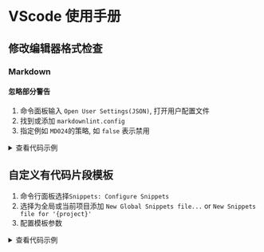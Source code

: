 # VScode 使用手册

## 修改编辑器格式检查

### Markdown

#### 忽略部分警告

1. 命令面板输入 `Open User Settings(JSON)`, 打开用户配置文件
2. 找到或添加 `markdownlint.config`
3. 指定例如 `MD024`的策略, 如 `false` 表示禁用

<details>
<summary>查看代码示例</summary>
```json
{
    "markdownlint.config": {
        "default": true,
        "MD004": {
            "style": "dash"
        },
        "MD024": false,
        "MD041": false,
        "MD045": false,
        "MD007": {
            "indent": 4
        },
        "no-hard-tabs": false
    }
}
```

</details>

## 自定义有代码片段模板

1. 命令行面板选择`Snippets: Configure Snippets`
2. 选择为全局或当前项目添加 `New Global Snippets file...` or `New Snippets file for '{project}'`
3. 配置模板参数

<details>
<summary>查看代码示例</summary>
```json
{
    "DetailsTag": {
        "prefix": "details",
        "body": [
            "<details>",
            "<summary>查看代码示例</summary>",
            "",
            "",
            "</details>"
        ],
        "description": "快速创建 details - summary 标签"
    }
}
```
</details>
